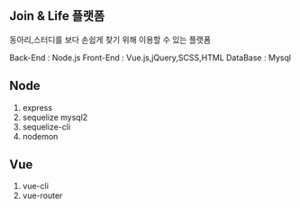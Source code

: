 ## Join & Life 플랫폼

동아리,스터디를 보다 손쉽게 찾기 위해 이용할 수 있는 플랫폼

Back-End : Node.js
Front-End  : Vue.js,jQuery,SCSS,HTML
DataBase : Mysql

## Node

1. express  
2. sequelize mysql2   
3. sequelize-cli 
4. nodemon
   

## Vue

1. vue-cli
2. vue-router
